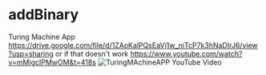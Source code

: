 # addBinary
Turing Machine App
https://drive.google.com/file/d/1ZAoKalPQsEaVj1w_niTcP7k3hNaDIrJ6/view?usp=sharing
or if that doesn't work
https://www.youtube.com/watch?v=mMigcIPMwOM&t=418s
![TuringMAchineAPP YouTube Video](https://img.youtube.com/vi/mMigcIPMwOM&t=418s/0.jpg)
